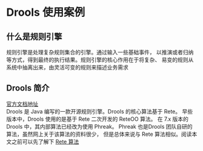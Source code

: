 # Drools 使用案例

## 什么是规则引擎
规则引擎是处理复杂规则集合的引擎。通过输入一些基础事件，
以推演或者归纳等方式，得到最终的执行结果。规则引擎的核心作用在于将复杂、
易变的规则从系统中抽离出来，由灵活可变的规则来描述业务需求

## Drools 简介
<a href="https://docs.drools.org/7.73.0.Final/drools-docs/html_single/index.html">官方文档地址</a><br>
Drools 是 Java 编写的一款开源规则引擎。Drools 的核心算法基于 Rete。
早些版本中，Drools 使用的是基于 Rete 二次开发的 ReteOO 算法。
在 7.x 版本的 Drools 中，其内部算法已经改为使用 Phreak。
Phreak 也是Drools 团队自研的算法，虽然网上关于该算法的资料很少，
但是总体来说与 Rete 算法相似。阅读本文之前可以先了解下 <a href= "https://blog.csdn.net/goodjava2007/article/details/121989398">Rete 算法</a>


